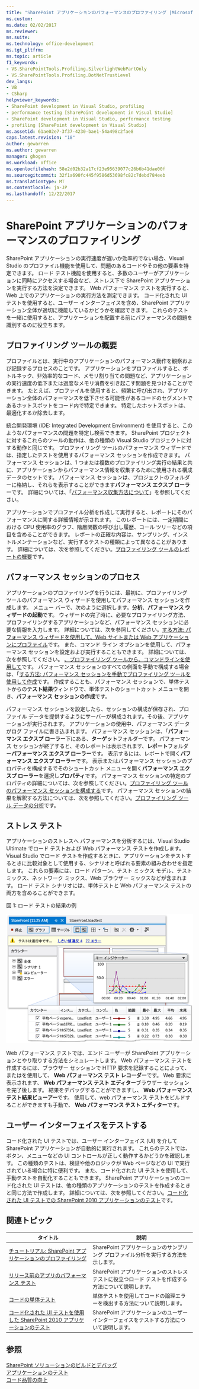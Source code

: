 ```yaml
---
title: "SharePoint アプリケーションのパフォーマンスのプロファイリング |Microsoft ドキュメント"
ms.custom: 
ms.date: 02/02/2017
ms.reviewer: 
ms.suite: 
ms.technology: office-development
ms.tgt_pltfrm: 
ms.topic: article
f1_keywords:
- VS.SharePointTools.Profiling.SilverlightWebPartOnly
- VS.SharePointTools.Profiling.DotNetTrustLevel
dev_langs:
- VB
- CSharp
helpviewer_keywords:
- SharePoint development in Visual Studio, profiling
- performance testing [SharePoint development in Visual Studio]
- SharePoint development in Visual Studio, performance testing
- profiling [SharePoint development in Visual Studio]
ms.assetid: 61ae02e7-3f37-4230-bae1-54a498c2fae8
caps.latest.revision: "18"
author: gewarren
ms.author: gewarren
manager: ghogen
ms.workload: office
ms.openlocfilehash: 58e2d02b32a17cf23e95639077c26b6b41dae00f
ms.sourcegitcommit: 32f1a690fc445f9586d53698fc82c7debd784eeb
ms.translationtype: MT
ms.contentlocale: ja-JP
ms.lasthandoff: 12/22/2017
---
```

# <a name="profiling-the-performance-of-sharepoint-applications"></a>SharePoint アプリケーションのパフォーマンスのプロファイリング
  SharePoint アプリケーションの実行速度が遅いか効率的でない場合、Visual Studio のプロファイル機能を使用して、問題のあるコードやその他の要素を特定できます。 ロード テスト機能を使用すると、多数のユーザーがアプリケーションに同時にアクセスする場合など、ストレス下で SharePoint アプリケーションを実行する方法を決定できます。 Web パフォーマンス テストを実行すると、Web 上でのアプリケーションの実行方法を測定できます。 コード化された UI テストを使用すると、ユーザー インターフェイスを含め、SharePoint アプリケーション全体が適切に機能しているかどうかを確認できます。 これらのテストを一緒に使用すると、アプリケーションを配置する前にパフォーマンスの問題を識別するのに役立ちます。  
  
## <a name="profiling-tools-overview"></a>プロファイリング ツールの概要  
 プロファイルとは、実行中のアプリケーションのパフォーマンス動作を観察および記録するプロセスのことです。 アプリケーションをプロファイルすると、ボトルネック、非効率的なコード、メモリ割り当ての問題など、アプリケーションの実行速度の低下または過度なメモリ消費を引き起こす問題を見つけることができます。 たとえば、プロファイルを使用すると、頻繁に呼び出され、アプリケーション全体のパフォーマンスを低下させる可能性があるコードのセグメントであるホットスポットをコード内で特定できます。 特定したホットスポットは、最適化するか除去します。  
  
 統合開発環境 (IDE: Integrated Development Environment) を使用すると、このようなパフォーマンスの問題を特定し検索できます。 SharePoint プロジェクトに対するこれらのツールの動作は、他の種類の Visual Studio プロジェクトに対する動作と同じです。 プロファイリング ツールのパフォーマンス ウィザードでは、指定したテストを使用するパフォーマンス セッションを作成できます。 パフォーマンス セッションは、1 つまたは複数のプロファイリング実行の結果と共に、アプリケーションからパフォーマンス情報を収集するために使用される構成データのセットです。 パフォーマンス セッションは、プロジェクトのフォルダーに格納し、それらを表示することができます**パフォーマンス エクスプ ローラー**です。 詳細については、「[パフォーマンス収集方法について](/visualstudio/profiling/understanding-performance-collection-methods)」を参照してください。  
  
 アプリケーションでプロファイル分析を作成して実行すると、レポートにそのパフォーマンスに関する詳細情報が示されます。 このレポートには、一定期間における CPU 使用率のグラフ、階層関数の呼び出し履歴、コール ツリーなどの項目を含めることができます。 レポートの正確な内容は、サンプリング、インストルメンテーションなど、実行するテストの種類によって異なることがあります。 詳細については、次を参照してください。[プロファイリング ツールのレポートの概要](http://go.microsoft.com/fwlink/?LinkId=224689)です。  
  
## <a name="performance-session-process"></a>パフォーマンス セッションのプロセス  
 アプリケーションのプロファイリングを行うには、最初に、プロファイリング ツールのパフォーマンス ウィザードを使用してパフォーマンス セッションを作成します。 メニュー バーで、次のように選択します。**分析**、**パフォーマンス ウィザードの起動**です。 ウィザードの完了時に、必要なプロファイリング方法、プロファイリングするアプリケーションなど、パフォーマンス セッションに必要な情報を入力します。 詳細については、次を参照してください。[する方法: パフォーマンス ウィザードを使用して、Web サイトまたは Web アプリケーションにプロファイル](http://go.microsoft.com/fwlink/?LinkId=224692)です。 また、コマンド ライン オプションを使用して、パフォーマンス セッションを設定および実行することもできます。 詳細については、次を参照してください。 [、プロファイリング ツールから、コマンドラインを使用して](http://go.microsoft.com/fwlink/?LinkId=224703)です。 パフォーマンス セッションのすべての側面を手動で構成する場合は、「[する方法: パフォーマンス セッションを手動でプロファイリング ツールを使用して作成](http://go.microsoft.com/fwlink/?LinkId=224691)です。 作成することも、パフォーマンス セッションで、単体テストからの**テスト結果**ウィンドウで、単体テストのショートカット メニューを開き、**パフォーマンス セッションの作成**です。  
  
 パフォーマンス セッションを設定したら、セッションの構成が保存され、プロファイル データを提供するようにサーバーが構成されます。その後、アプリケーションが実行されます。 アプリケーションの使用中、パフォーマンス データがログ ファイルに書き込まれます。 パフォーマンス セッションは、「**パフォーマンス エクスプ ローラー**下にある、**ターゲット**フォルダーです。 パフォーマンス セッションが終了すると、そのレポートは表示されます、**レポート**フォルダー**パフォーマンス エクスプ ローラー**です。 表示するには、レポートで開く**パフォーマンス エクスプ ローラー**です。 表示またはパフォーマンス セッションのプロパティを構成するでそのショートカット メニューを開く**パフォーマンス エクスプ ローラー**を選択し**プロパティ**です。 パフォーマンス セッションの特定のプロパティの詳細については、次を参照してください。[プロファイリング ツールのパフォーマンス セッションを構成する](http://go.microsoft.com/fwlink/?LinkId=224694)です。 パフォーマンス セッションの結果を解釈する方法については、次を参照してください。[プロファイリング ツール データの分析](http://go.microsoft.com/fwlink/?LinkId=224704)です。  
  
## <a name="stress-testing"></a>ストレス テスト  
 アプリケーションのストレスへ パフォーマンスを分析するには、Visual Studio Ultimate でロード テストおよび Web パフォーマンス テストを作成します。 Visual Studio でロード テストを作成するときに、アプリケーションをテストするときに比較対象として使用する、シナリオと呼ばれる要素の組み合わせを指定します。 これらの要素には、ロード パターン、テスト ミックス モデル、テスト ミックス、ネットワーク ミックス、Web ブラウザー ミックスなどが含まれます。 ロード テスト シナリオには、単体テストと Web パフォーマンス テストの両方を含めることができます。  
  
 図 1: ロード テストの結果の例  
  
 ![ロード テストの実行グラフ ビュー](../sharepoint/media/load-webgraphs.png "ロード テストの実行グラフ ビュー")  
  
 Web パフォーマンス テストでは、エンド ユーザーが SharePoint アプリケーションとやり取りする方法をシミュレートします。 Web パフォーマンス テストを作成するには、ブラウザー セッションで HTTP 要求を記録することによって、またはを使用して、 **Web パフォーマンス テスト レコーダー**です。 Web 要求に表示されます、 **Web パフォーマンス テスト エディター**ブラウザー セッションを完了後します。 結果をデバッグすることができますし、 **Web パフォーマンス テスト結果ビューアー**です。 使用して、web パフォーマンス テストをビルドすることができますも手動で、 **Web パフォーマンス テスト エディター**です。  
  
## <a name="testing-user-interfaces"></a>ユーザー インターフェイスをテストする  
 コード化された UI テストでは、ユーザー インターフェイス (UI) を介して SharePoint アプリケーションが自動的に実行されます。 これらのテストでは、ボタン、メニューなどの UI コントロールが正しく動作するかどうかを確認します。 この種類のテストは、検証や他のロジックが Web ページなどの UI で実行されている場合に特に便利です。 また、コード化された UI テストを使用して、手動テストを自動化することもできます。 SharePoint アプリケーションのコード化された UI テストは、他の種類のアプリケーションのテストを作成するときと同じ方法で作成します。 詳細については、次を参照してください。[コード化された UI テストでの SharePoint 2010 アプリケーションのテスト](/visualstudio/test/testing-sharepoint-2010-applications-with-coded-ui-tests)です。  
  
## <a name="related-topics"></a>関連トピック  
  
|タイトル|説明|  
|-----------|-----------------|  
|[チュートリアル: SharePoint アプリケーションのプロファイリング](../sharepoint/walkthrough-profiling-a-sharepoint-application.md)|SharePoint アプリケーションのサンプリング プロファイル分析を実行する方法を示します。|  
|[リリース前のアプリのパフォーマンス テスト](https://www.visualstudio.com/docs/test/performance-testing/run-performance-tests-app-before-release)|SharePoint アプリケーションのストレス テストに役立つロード テストを作成する方法について説明します。|  
|[コードの単体テスト](/visualstudio/test/unit-test-your-code)|単体テストを使用してコードの論理エラーを検出する方法について説明します。|  
|[コード化された UI テストを使用した SharePoint 2010 アプリケーションのテスト](/visualstudio/test/testing-sharepoint-2010-applications-with-coded-ui-tests)|SharePoint アプリケーションのユーザー インターフェイスをテストする方法について説明します。|  
  
## <a name="see-also"></a>参照  
 [SharePoint ソリューションのビルドとデバッグ](../sharepoint/building-and-debugging-sharepoint-solutions.md)   
 [アプリケーションのテスト](/devops-test-docs/test/test-apps-early-and-often)   
 [コード品質の向上](/visualstudio/test/improve-code-quality)  
  
  